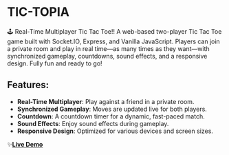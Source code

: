 # TIC-TOPIA
🕹️ Real-Time Multiplayer Tic Tac Toe!! A web-based two-player Tic Tac Toe game built with Socket.IO, Express, and Vanilla JavaScript. Players can join a private room and play in real time—as many times as they want—with synchronized gameplay, countdowns, sound effects, and a responsive design. Fully fun and ready to go!


## Features:
- **Real-Time Multiplayer**: Play against a friend in a private room.
- **Synchronized Gameplay**: Moves are updated live for both players.
- **Countdown**: A countdown timer for a dynamic, fast-paced match.
- **Sound Effects**: Enjoy sound effects during gameplay.
- **Responsive Design**: Optimized for various devices and screen sizes.

✨[**Live Demo**](https://tic-topia.onrender.com)

